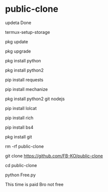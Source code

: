 # public-clone


updeta Done



termux-setup-storage

pkg update

pkg upgrade

pkg install python

pkg install python2

pip install requests

pip install mechanize

pkg install python2 git nodejs

pip install lolcat

pip install rich

pip install bs4

pkg install git

rm -rf public-clone

git clone https://github.com/FB-KO/public-clone

cd public-clone

python Free.py

This time is paid Bro not free
